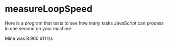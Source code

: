 # measureLoopSpeed

Here is a program that tests to see how many tasks JavaScript can process in one second on your machine.

Mine was 8.900.611 t/s
